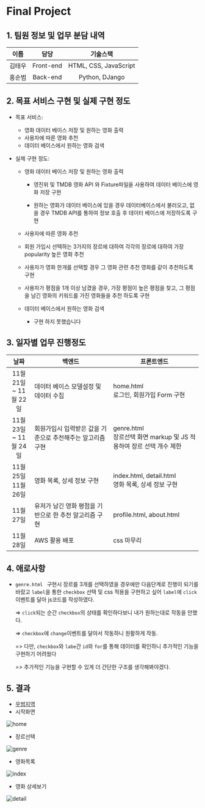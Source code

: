 # Final Project

## 1. 팀원 정보 및 업무 분담 내역

|  이름  |   담당    |       기술스택        |
| :----: | :-------: | :-------------------: |
| 김태우 | Front-end | HTML, CSS, JavaScript |
| 홍순범 | Back-end  |    Python, DJango     |



## 2. 목표 서비스 구현 및 실제 구현 정도

* 목표 서비스:

  * 영화 데이터 베이스 저장 및 원하는 영화 출력
  * 사용자에 따른 영화 추천
  * 데이터 베이스에서 원하는 영화 검색

* 실제 구현 정도:

  * 영화 데이터 베이스 저장 및 원하는 영화 출력

    * 영진위  및 TMDB 영화 API 와 Fixture파일을 사용하여 데이터 베이스에 영화 저장 구현

    * 원하는 영화가 데이터 베이스에 있을 경우 데이터베이스에서 불러오고, 없을 경우 TMDB API를 통하여 정보 호출 후 데이터 베이스에 저장하도록 구현
  *  사용자에 따른 영화 추천
    * 회원 가입시 선택하는 3가지의 장르에 대하여 각각의 장르에 대하여 가장 popularity 높은 영화 추천
    * 사용자가 영화 한개를 선택할 경우 그 영화 관련 추천 영화를 같이 추천하도록 구현
    * 사용자가 평점을 1개 이상 남겼을 경우, 가장 평점이 높은 평점을 찾고, 그 평점을 남긴 영화의 키워드를 가진 영화들을 추천 하도록 구현
  * 데이터 베이스에서 원하는 영화 검색
    * 구현 하지 못했습니다
  

## 3. 일자별 업무 진행정도

|            날짜            | 백엔드                                                     | 프론트엔드                                                   |
| :------------------------: | ---------------------------------------------------------- | ------------------------------------------------------------ |
| 11월 21일<br />~ 11월 22일 | 데이터 베이스 모델설정 및 데이터 수집                      | home.html <br />로그인, 회원가입 Form 구현                   |
| 11월 23일 <br/>~ 11월 24일 | 회원가입시 입력받은 값을 기준으로 추천해주는 알고리즘 구현 | genre.html <br />장르선택 화면 markup 및 JS 적용하여 장르 선택 개수 제한 |
|  11월 25일<br />11월 26일  | 영화 목록, 상세 정보 구현                                  | index.html, detail.html<br />영화 목록, 상세 정보 구현       |
|         11월 27일          | 유저가 남긴 영화 평점을 기반으로 한  추천 알고리즘 구현    | profile.html, about.html                                     |
|         11월 28일          | AWS 활용 배포                                              | css 마무리                                                   |

## 4. 애로사항

* `genre.html ` 구현시 장르를 3개를 선택하였을 경우에만 다음단계로 진행이 되기를 바랐고 `label`을 통한 `checkbox` 선택 및 css 적용을 구현하고 싶어 `label`에 `click` 이벤트를 달아 js코드를 작성하였다. 

  => `click`되는 순간 `checkbox`의 상태를 확인하다보니 내가 원하는대로 작동을 안했다.

  => `checkbox`에 `change`이벤트를 달아서 작동하니 원활하게 작동.

  => 다만, `checkbox`와 `labe`간 `id`와 `for`를 통해 데이터를 확인하니 추가적인 기능을 구현하기 어려웠다

  => 추가적인 기능을 구현할 수 있게 더 간단한 구조를 생각해봐야겠다.

## 5. 결과

* [우범지역](http://13.209.81.67/)
* 시작화면

![home](C:\Users\EHwooKim\Desktop\Project-movie\readmeImg\home.jpg)

* 장르선택

![genre](C:\Users\EHwooKim\Desktop\Project-movie\readmeImg\genre.jpg)

* 영화목록

![index](C:\Users\EHwooKim\Desktop\Project-movie\readmeImg\index.jpg)

* 영화 상세보기

![detail](C:\Users\EHwooKim\Desktop\Project-movie\readmeImg\detail.jpg)